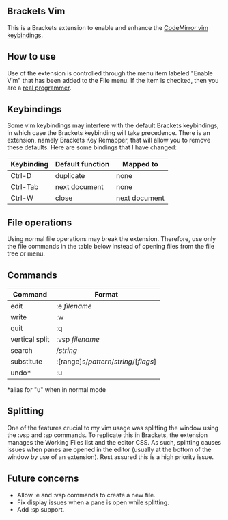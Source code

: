 ## Brackets Vim

This is a Brackets extension to enable and enhance the [CodeMirror vim keybindings](codemirror.net/demo/vim.html).

## How to use

Use of the extension is controlled through the menu item labeled "Enable Vim" that has been added to the File menu.  If the item is checked, then you are a [real programmer](xkcd.com/378/).

## Keybindings

Some vim keybindings may interfere with the default Brackets keybindings, in which case the Brackets keybinding will take precedence.  There is an extension, namely Brackets Key Remapper, that will allow you to remove these defaults.  Here are some bindings that I have changed:

| Keybinding | Default function | Mapped to |
| ---------- | ---------------- | --------- |
| Ctrl-D     | duplicate        | none      |
| Ctrl-Tab   | next document    | none      |
| Ctrl-W     | close            | next document |

## File operations

Using normal file operations may break the extension.  Therefore, use only the file commands in the table below instead of opening files from the file tree or menu.

## Commands

| Command   | Format    |
| --------- | --------- |
| edit      | :e *filename* |
| write     | :w        |
| quit      | :q        |
| vertical split | :vsp *filename* |
| search    | /*string* |
| substitute| :[range]s/*pattern*/*string*/[*flags*] |
| undo*     | :u        |

*alias for "u" when in normal mode

## Splitting

One of the features crucial to my vim usage was splitting the window using the :vsp and :sp commands.  To replicate this in Brackets, the extension manages the Working Files list and the editor CSS.  As such, splitting causes issues when panes are opened in the editor (usually at the bottom of the window by use of an extension).  Rest assured this is a high priority issue.

## Future concerns

* Allow :e and :vsp commands to create a new file.
* Fix display issues when a pane is open while splitting.
* Add :sp support.